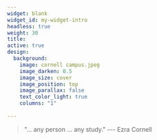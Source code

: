 ```yaml
---
widget: blank
widget_id: my-widget-intro
headless: true
weight: 30
title: 
active: true
design:
  background:
    image: cornell campus.jpeg
    image_darken: 0.5
    image_size: cover
    image_position: top
    image_parallax: false
    text_color_light: true
    columns: "1"
  
---
```

> "... any person ... any study."  --- Ezra Cornell
